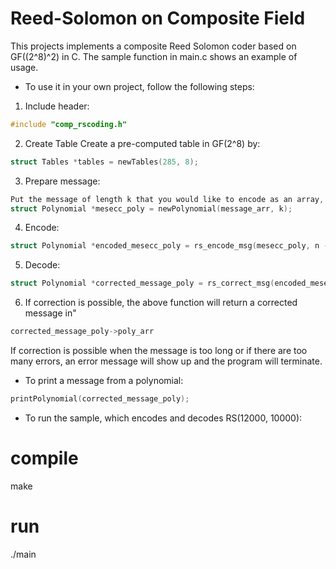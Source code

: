 # Reed-Solomon on Composite Field
This projects implements a composite Reed Solomon coder based on GF((2^8)^2) in C.
The sample function in main.c shows an example of usage.

- To use it in your own project, follow the following steps:

1. Include header:
```c
#include "comp_rscoding.h"
```

2. Create Table
Create a pre-computed table in GF(2^8) by:
```c
struct Tables *tables = newTables(285, 8);
```

3. Prepare message:
```c
Put the message of length k that you would like to encode as an array, and create a message polynomial by:
struct Polynomial *mesecc_poly = newPolynomial(message_arr, k);
```

4. Encode:
```c
struct Polynomial *encoded_mesecc_poly = rs_encode_msg(mesecc_poly, n - k, tables);
```

5. Decode:
```c
struct Polynomial *corrected_message_poly = rs_correct_msg(encoded_mesecc_poly, n - k, tables, 16);
```

6. If correction is possible, the above function will return a corrected message in"
```c
corrected_message_poly->poly_arr
```
If correction is possible when the message is too long or if there are too many errors, an error message will show up and the program will terminate.

- To print a message from a polynomial:
```c
printPolynomial(corrected_message_poly);
```

- To run the sample, which encodes and decodes RS(12000, 10000):
# compile
make

# run
./main
